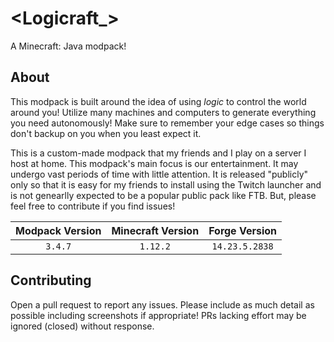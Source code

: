 # <Logicraft_>

A Minecraft: Java modpack!

## About

This modpack is built around the idea of using _logic_ to control the world
around you! Utilize many machines and computers to generate everything you need
autonomously! Make sure to remember your edge cases so things don't backup on
you when you least expect it.

This is a custom-made modpack that my friends and I play on a server I host at
home. This modpack's main focus is our entertainment. It may undergo vast
periods of time with little attention. It is released "publicly" only so that it
is easy for my friends to install using the Twitch launcher and is not genearlly
expected to be a popular public pack like FTB. But, please feel free to
contribute if you find issues!

| Modpack Version  | Minecraft Version | Forge  Version |
| :--------------: | :---------------: | :------------: |
| `3.4.7`          | `1.12.2`          | `14.23.5.2838` |

## Contributing

Open a pull request to report any issues. Please include as much detail as
possible including screenshots if appropriate! PRs lacking effort may be ignored
(closed) without response.